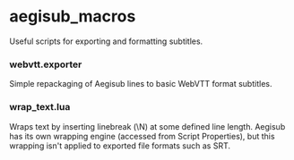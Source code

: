 # aegisub_macros
Useful scripts for exporting and formatting subtitles.

### webvtt.exporter
Simple repackaging of Aegisub lines to basic WebVTT format subtitles.

### wrap_text.lua
Wraps text by inserting linebreak (\N) at some defined line length. Aegisub has its own wrapping engine (accessed from Script Properties), but this wrapping isn't applied to exported file formats such as SRT.
